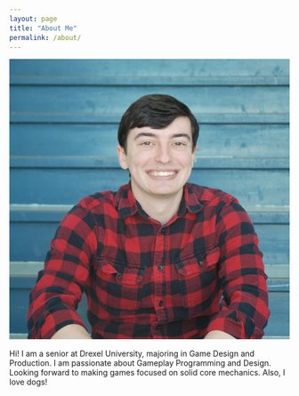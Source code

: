 ```yaml
---
layout: page
title: "About Me"
permalink: /about/
---
```


![Picture 1](/assets/NewShaneProfileCropped.png)

Hi! I am a senior at Drexel University, majoring in Game Design and Production. I am passionate about Gameplay Programming and Design. Looking forward to making games focused on solid core mechanics. Also, I love dogs!
